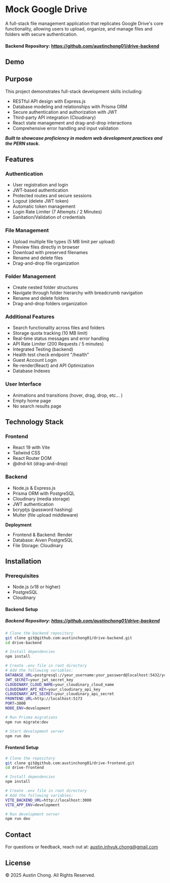 Mock Google Drive
========

A full-stack file management application that replicates Google Drive's core functionality, 
allowing users to upload, organize, and manage files and folders with secure authentication.


#### Backend Repository: https://github.com/austinchong01/drive-backend

Demo
--------


Purpose
--------

This project demonstrates full-stack development skills including:
- RESTful API design with Express.js
- Database modeling and relationships with Prisma ORM
- Secure authentication and authorization with JWT
- Third-party API integration (Cloudinary)
- React state management and drag-and-drop interactions
- Comprehensive error handling and input validation

***Built to showcase proficiency in modern web development practices and the PERN stack.***

Features
--------
### Authentication
- User registration and login
- JWT-based authentication
- Protected routes and secure sessions
- Logout (delete JWT token)
- Automatic token management
- Login Rate Limiter (7 Attempts / 2 Minutes)
- Sanitation/Validation of credentials

### File Management
- Upload multiple file types (5 MB limit per upload)
- Preview files directly in browser
- Download with preserved filenames
- Rename and delete files
- Drag-and-drop file organization

### Folder Management
- Create nested folder structures
- Navigate through folder hierarchy with breadcrumb navigation
- Rename and delete folders
- Drag-and-drop folders organization

### Additional Features
- Search functionality across files and folders
- Storage quota tracking (10 MB limit)
- Real-time status messages and error handling
- API Rate Limiter (200 Requests / 5 minutes)
- Integrated Testing (backend)
- Health test check endpoint "/health"
- Guest Account Login
- Re-render(React) and API Optimization
- Database Indexes

### User Interface
- Animations and transitions (hover, drag, drop, etc... )
- Empty home page
- No search results page


Technology Stack
--------
### Frontend
- React 19 with Vite
- Tailwind CSS
- React Router DOM
- @dnd-kit (drag-and-drop)

### Backend
- Node.js & Express.js
- Prisma ORM with PostgreSQL
- Cloudinary (media storage)
- JWT authentication
- bcryptjs (password hashing)
- Multer (file upload middleware)

**Deployment**
- Frontend & Backend: Render
- Database: Aiven PostgreSQL
- File Storage: Cloudinary


Installation
------------
### Prerequisites
- Node.js (v18 or higher)
- PostgreSQL
- Cloudinary

#### Backend Setup
##### Backend Repository: https://github.com/austinchong01/drive-backend
```bash
# Clone the backend repository
git clone git@github.com:austinchong01/drive-backend.git
cd drive-backend

# Install dependencies
npm install

# Create .env file in root directory
# Add the following variables:
DATABASE_URL=postgresql://your_username:your_password@localhost:5432/your_database
JWT_SECRET=your_jwt_secret_key
CLOUDINARY_CLOUD_NAME=your_cloudinary_cloud_name
CLOUDINARY_API_KEY=your_cloudinary_api_key
CLOUDINARY_API_SECRET=your_cloudinary_api_secret
FRONTEND_URL=http://localhost:5173
PORT=3000
NODE_ENV=development

# Run Prisma migrations
npm run migrate:dev

# Start development server
npm run dev
```

#### Frontend Setup
```bash
# Clone the repository
git clone git@github.com:austinchong01/drive-frontend.git
cd drive-frontend

# Install dependencies
npm install

# Create .env file in root directory
# Add the following variables:
VITE_BACKEND_URL=http://localhost:3000
VITE_APP_ENV=development

# Run development server
npm run dev
```

Contact
-------

For questions or feedback, reach out at: austin.inhyuk.chong@gmail.com

License
-------

© 2025 Austin Chong. All Rights Reserved.
